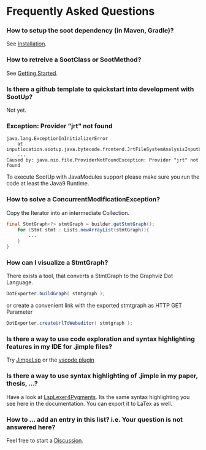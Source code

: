 # Frequently Asked Questions

### How to setup the soot dependency (in Maven, Gradle)?
See [Installation](installation.md).

### How to retreive a SootClass or SootMethod?
See [Getting Started](getting-started.md).

### Is there a github template to quickstart into development with SootUp?
Not yet.

### Exception: Provider "jrt" not found
```shell
java.lang.ExceptionInInitializerError
	at inputlocation.sootup.java.bytecode.frontend.JrtFileSystemAnalysisInputLocationTest.getClassSource(JrtFileSystemAnalysisInputLocationTest.java:28)
	...
Caused by: java.nio.file.ProviderNotFoundException: Provider "jrt" not found
```
To execute SootUp with JavaModules support please make sure you run the code at least the Java9 Runtime.


### How to solve a ConcurrentModificationException?
Copy the Iterator into an intermediate Collection. 
```java
final StmtGraph<?> stmtGraph = builder.getStmtGraph();
    for (Stmt stmt : Lists.newArrayList(stmtGraph)){
        ...
    }
}
```

### How can I visualize a StmtGraph?
There exists a tool, that converts a StmtGraph to the Graphviz Dot Language.
```java
DotExporter.buildGraph( stmtgraph );
```
or create a convenient link with the exported stmtgraph as HTTP GET Parameter
```java
DotExporter.createUrlToWebeditor( stmtgraph );
```

### Is there a way to use code exploration and syntax highlighting features in my IDE for .jimple files?
Try [JimpeLsp](https://github.com/swissiety/JimpleLsp) or the [vscode plugin](https://marketplace.visualstudio.com/items?itemName=swissiety.jimplelsp)

### Is there a way to use syntax highlighting of .jimple in my paper, thesis, ...?
Have a look at [LspLexer4Pygments](https://github.com/swissiety/LspLexer4Pygments). Its the same syntax highlighting you see here in the documentation. You can export it to LaTex as well.

### How to ... add an entry in this list? i.e. Your question is not answered here?
Feel free to start a [Discussion](https://github.com/soot-oss/SootUp/discussions). 
    